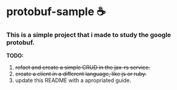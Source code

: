 # protobuf-sample :coffee:

### This is a simple project that i made to study the google protobuf.

**TODO:**

1. ~~refact and create a simple CRUD in the jax-rs service.~~
2. ~~create a client in a different language, like js or ruby.~~
3. update this README with a apropriated guide.

